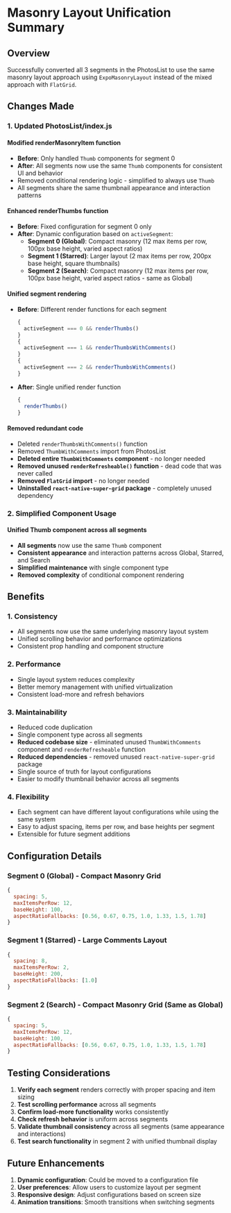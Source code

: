 # Masonry Layout Unification Summary

## Overview

Successfully converted all 3 segments in the PhotosList to use the same masonry layout approach using `ExpoMasonryLayout` instead of the mixed approach with `FlatGrid`.

## Changes Made

### 1. Updated PhotosList/index.js

#### Modified renderMasonryItem function

- **Before**: Only handled `Thumb` components for segment 0
- **After**: All segments now use the same `Thumb` components for consistent UI and behavior
- Removed conditional rendering logic - simplified to always use `Thumb`
- All segments share the same thumbnail appearance and interaction patterns

#### Enhanced renderThumbs function

- **Before**: Fixed configuration for segment 0 only
- **After**: Dynamic configuration based on `activeSegment`:
  - **Segment 0 (Global)**: Compact masonry (12 max items per row, 100px base height, varied aspect ratios)
  - **Segment 1 (Starred)**: Larger layout (2 max items per row, 200px base height, square thumbnails)
  - **Segment 2 (Search)**: Compact masonry (12 max items per row, 100px base height, varied aspect ratios - same as Global)

#### Unified segment rendering

- **Before**: Different render functions for each segment
  ```javascript
  {
    activeSegment === 0 && renderThumbs()
  }
  {
    activeSegment === 1 && renderThumbsWithComments()
  }
  {
    activeSegment === 2 && renderThumbsWithComments()
  }
  ```
- **After**: Single unified render function
  ```javascript
  {
    renderThumbs()
  }
  ```

#### Removed redundant code

- Deleted `renderThumbsWithComments()` function
- Removed `ThumbWithComments` import from PhotosList
- **Deleted entire `ThumbWithComments` component** - no longer needed
- **Removed unused `renderRefresheable()` function** - dead code that was never called
- **Removed `FlatGrid` import** - no longer needed
- **Uninstalled `react-native-super-grid` package** - completely unused dependency

### 2. Simplified Component Usage

#### Unified Thumb component across all segments

- **All segments** now use the same `Thumb` component
- **Consistent appearance** and interaction patterns across Global, Starred, and Search
- **Simplified maintenance** with single component type
- **Removed complexity** of conditional component rendering

## Benefits

### 1. Consistency

- All segments now use the same underlying masonry layout system
- Unified scrolling behavior and performance optimizations
- Consistent prop handling and component structure

### 2. Performance

- Single layout system reduces complexity
- Better memory management with unified virtualization
- Consistent load-more and refresh behaviors

### 3. Maintainability

- Reduced code duplication
- Single component type across all segments
- **Reduced codebase size** - eliminated unused `ThumbWithComments` component and `renderRefresheable` function
- **Reduced dependencies** - removed unused `react-native-super-grid` package
- Single source of truth for layout configurations
- Easier to modify thumbnail behavior across all segments

### 4. Flexibility

- Each segment can have different layout configurations while using the same system
- Easy to adjust spacing, items per row, and base heights per segment
- Extensible for future segment additions

## Configuration Details

### Segment 0 (Global) - Compact Masonry Grid

```javascript
{
  spacing: 5,
  maxItemsPerRow: 12,
  baseHeight: 100,
  aspectRatioFallbacks: [0.56, 0.67, 0.75, 1.0, 1.33, 1.5, 1.78]
}
```

### Segment 1 (Starred) - Large Comments Layout

```javascript
{
  spacing: 8,
  maxItemsPerRow: 2,
  baseHeight: 200,
  aspectRatioFallbacks: [1.0]
}
```

### Segment 2 (Search) - Compact Masonry Grid (Same as Global)

```javascript
{
  spacing: 5,
  maxItemsPerRow: 12,
  baseHeight: 100,
  aspectRatioFallbacks: [0.56, 0.67, 0.75, 1.0, 1.33, 1.5, 1.78]
}
```

## Testing Considerations

1. **Verify each segment** renders correctly with proper spacing and item sizing
2. **Test scrolling performance** across all segments
3. **Confirm load-more functionality** works consistently
4. **Check refresh behavior** is uniform across segments
5. **Validate thumbnail consistency** across all segments (same appearance and interactions)
6. **Test search functionality** in segment 2 with unified thumbnail display

## Future Enhancements

1. **Dynamic configuration**: Could be moved to a configuration file
2. **User preferences**: Allow users to customize layout per segment
3. **Responsive design**: Adjust configurations based on screen size
4. **Animation transitions**: Smooth transitions when switching segments
